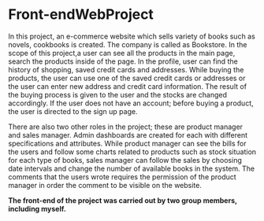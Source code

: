 # Front-endWebProject

  In this project, an e-commerce website which sells variety of books such as novels, cookbooks is created. The company is called as Bookstore. In the scope of this project,a user can see all the products in the main page, search the products inside of the page. In the profile, user can find the history of shopping, saved credit cards and addresses. While buying the products, the user can use one of the saved credit cards or addresses or the user can enter new address and credit card information. The result of the buying process is given to the user and the stocks are changed accordingly. If the user does not have an account; before buying a product, the user is directed to the sign up page. 
  
  There are also two other roles in the project; these are product manager and sales manager. Admin dashboards are created for each with different specifications and attributes. While product manager can see the bills for the users and follow some charts related to products such as stock situation for each type of books, sales manager can follow the sales by choosing date intervals and change the number of available books in the system. The comments that the users wrote requires the permission of the product manager in order the comment to be visible on the website.
  
  **The front-end of the project was carried out by two group members, including myself.**
